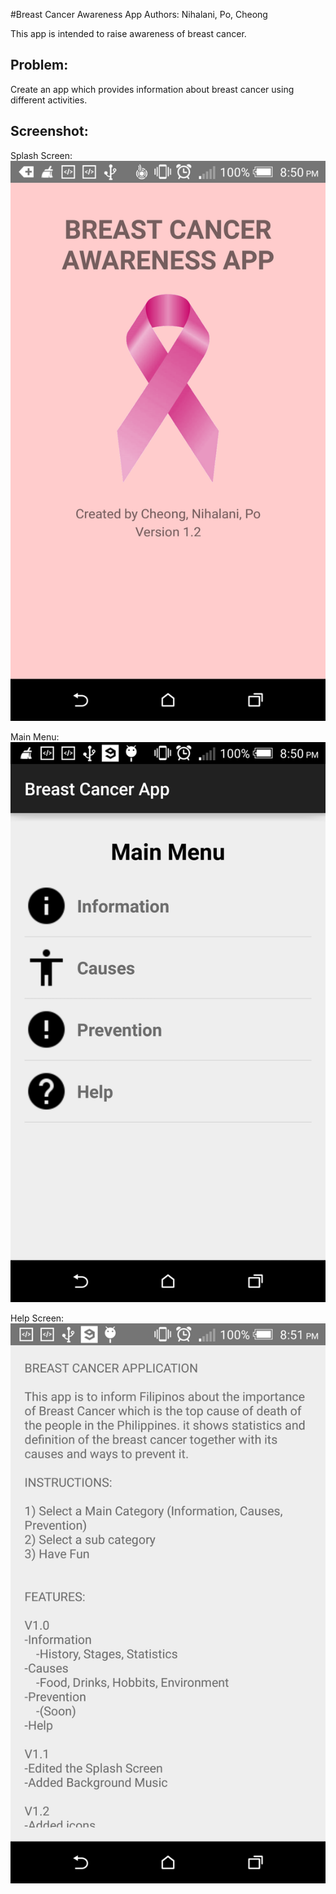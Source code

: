 #Breast Cancer Awareness App
Authors: Nihalani, Po, Cheong

This app is intended to raise awareness of breast cancer.

## Problem:

Create an app which provides information about breast cancer using different activities.

## Screenshot:

Splash Screen:
![alt tag](https://github.com/DeLaSalleUniversity-Manila/breastcancerawarenessapp-rohit0000/blob/master/Splash%20Screen.png)

Main Menu:
![alt tag](https://github.com/DeLaSalleUniversity-Manila/breastcancerawarenessapp-rohit0000/blob/master/Main%20Menu.png)

Help Screen:
![alt tag](https://github.com/DeLaSalleUniversity-Manila/breastcancerawarenessapp-rohit0000/blob/master/Help%20Screen.png)
